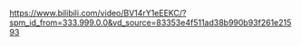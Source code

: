 https://www.bilibili.com/video/BV14rY1eEEKC/?spm_id_from=333.999.0.0&vd_source=83353e4f511ad38b990b93f261e21593
